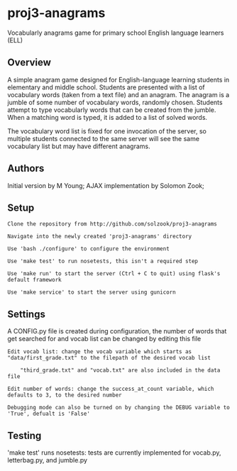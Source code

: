 # proj3-anagrams
Vocabularly anagrams game for primary school English language learners (ELL)


## Overview

A simple anagram game designed for English-language learning students in 
elementary and middle school.
Students are presented with a list of vocabulary words (taken from a text file) and an anagram.  The anagram is a jumble of some number of vocabulary words, randomly chosen.  Students attempt to type vocabularly words that can be created from the jumble.  When a matching word is typed, it is added to a list of solved words. 

The vocabulary word list is fixed for one invocation of the server, so multiple students connected to the same server will see the same vocabulary list but may have different anagrams.


## Authors 

Initial version by M Young;
AJAX implementation by Solomon Zook; 


## Setup
	Clone the repository from http://github.com/solzook/proj3-anagrams

	Navigate into the newly created 'proj3-anagrams' directory

	Use 'bash ./configure' to configure the environment

	Use 'make test' to run nosetests, this isn't a required step
	
	Use 'make run' to start the server (Ctrl + C to quit) using flask's default framework

	Use 'make service' to start the server using gunicorn


## Settings
A CONFIG.py file is created during configuration, the number of words that get searched for and vocab list can be changed by editing this file
	
	Edit vocab list: change the vocab variable which starts as "data/first_grade.txt" to the filepath of the desired vocab list
		
		"third_grade.txt" and "vocab.txt" are also included in the data file
	
	Edit number of words: change the success_at_count variable, which defaults to 3, to the desired number

	Debugging mode can also be turned on by changing the DEBUG variable to 'True', defualt is 'False'


## Testing

'make test' runs nosetests: tests are currently implemented for vocab.py, letterbag.py, and jumble.py

